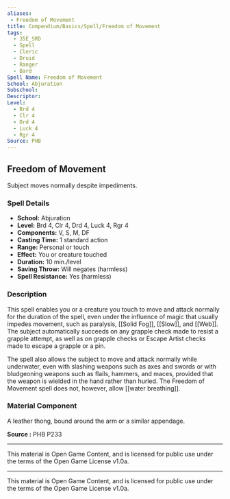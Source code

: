 ```yaml
---
aliases:
 - Freedom of Movement
title: Compendium/Basics/Spell/Freedom of Movement
tags:  
  - 35E_SRD  
  - Spell  
  - Cleric  
  - Druid  
  - Ranger  
  - Bard  
Spell Name: Freedom of Movement
School: Abjuration
Subschool: 
Descriptor: 
Level:  
  - Brd 4  
  - Clr 4  
  - Drd 4  
  - Luck 4  
  - Rgr 4  
Source: PHB
---
```


## Freedom of Movement

Subject moves normally despite impediments.

### Spell Details

- **School:** Abjuration  
- **Level:** Brd 4, Clr 4, Drd 4, Luck 4, Rgr 4  
- **Components:** V, S, M, DF  
- **Casting Time:** 1 standard action  
- **Range:** Personal or touch  
- **Effect:** You or creature touched  
- **Duration:** 10 min./level  
- **Saving Throw:** Will negates (harmless)  
- **Spell Resistance:** Yes (harmless)  

### Description

This spell enables you or a creature you touch to move and attack normally for the duration of the spell, even under the influence of magic that usually impedes movement, such as paralysis, [[Solid Fog]], [[Slow]], and [[Web]]. The subject automatically succeeds on any grapple check made to resist a grapple attempt, as well as on grapple checks or Escape Artist checks made to escape a grapple or a pin.

The spell also allows the subject to move and attack normally while underwater, even with slashing weapons such as axes and swords or with bludgeoning weapons such as flails, hammers, and maces, provided that the weapon is wielded in the hand rather than hurled. The Freedom of Movement spell does not, however, allow [[water breathing]].

### Material Component

A leather thong, bound around the arm or a similar appendage.


**Source :** PHB P233

---

This material is Open Game Content, and is licensed for public use under  
the terms of the Open Game License v1.0a.

---

This material is Open Game Content, and is licensed for public use under the terms of the Open Game License v1.0a.
